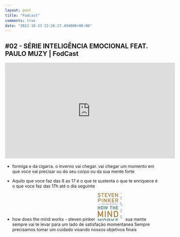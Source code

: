```yaml
---
layout: post
title: "Fodcast"
comments: true
date: "2022-10-23 22:26:27.494000+00:00"
---
```



## #02 - SÉRIE INTELIGÊNCIA EMOCIONAL FEAT. PAULO MUZY | FodCast

<iframe width="560" height="315" src="https://www.youtube.com/embed/hu8FIkc9ESw?start=1892" title="YouTube video player" frameborder="0" allow="accelerometer; autoplay; clipboard-write; encrypted-media; gyroscope; picture-in-picture" allowfullscreen></iframe>

- formiga e da cigarra.
o inverno vai chegar.
vai chegar um momento em que voce vai precisar ou do seu corpo ou da sua mente forte

- Aquilo que voce faz das 8 as 17 é o que te sustenta
o que te enriquece é o que voce faz das 17h até o dia seguinte


- how does the mind works - steven pinker
  ![](/assets/img/YrRrv3tTT_f4cff13e52e946884dfb7b080016811d.png)
  sua mente sempre vai te levar para um lado de satisfação momentanea
  Sempre precisamos tomar um cuidado visando nossos objetivos finais


